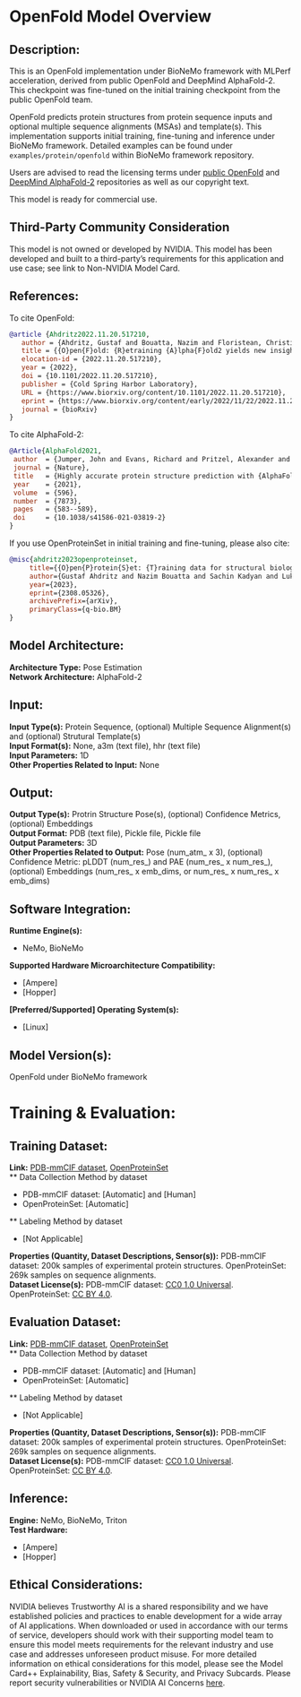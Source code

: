 # OpenFold Model Overview

## Description:
This is an OpenFold implementation under BioNeMo framework with MLPerf acceleration, derived from public OpenFold and DeepMind AlphaFold-2. This checkpoint was fine-tuned on the initial training checkpoint from the public OpenFold team.

OpenFold predicts protein structures from protein sequence inputs and optional multiple sequence alignments (MSAs) and template(s). This implementation supports initial training, fine-tuning and inference under BioNeMo framework. Detailed examples can be found under `examples/protein/openfold` within BioNeMo framework repository.

Users are advised to read the licensing terms under [public OpenFold](https://github.com/aqlaboratory/openfold) and [DeepMind AlphaFold-2](https://github.com/google-deepmind/alphafold) repositories as well as our copyright text.

This model is ready for commercial use. <br>

## Third-Party Community Consideration
This model is not owned or developed by NVIDIA. This model has been developed and built to a third-party’s requirements for this application and use case; see link to Non-NVIDIA Model Card.

## References:
To cite OpenFold:
```bibtex
@article {Ahdritz2022.11.20.517210,
   author = {Ahdritz, Gustaf and Bouatta, Nazim and Floristean, Christina and Kadyan, Sachin and Xia, Qinghui and Gerecke, William and O{\textquoteright}Donnell, Timothy J and Berenberg, Daniel and Fisk, Ian and Zanichelli, Niccolò and Zhang, Bo and Nowaczynski, Arkadiusz and Wang, Bei and Stepniewska-Dziubinska, Marta M and Zhang, Shang and Ojewole, Adegoke and Guney, Murat Efe and Biderman, Stella and Watkins, Andrew M and Ra, Stephen and Lorenzo, Pablo Ribalta and Nivon, Lucas and Weitzner, Brian and Ban, Yih-En Andrew and Sorger, Peter K and Mostaque, Emad and Zhang, Zhao and Bonneau, Richard and AlQuraishi, Mohammed},
   title = {{O}pen{F}old: {R}etraining {A}lpha{F}old2 yields new insights into its learning mechanisms and capacity for generalization},
   elocation-id = {2022.11.20.517210},
   year = {2022},
   doi = {10.1101/2022.11.20.517210},
   publisher = {Cold Spring Harbor Laboratory},
   URL = {https://www.biorxiv.org/content/10.1101/2022.11.20.517210},
   eprint = {https://www.biorxiv.org/content/early/2022/11/22/2022.11.20.517210.full.pdf},
   journal = {bioRxiv}
}
```

To cite AlphaFold-2:
```bibtex
@Article{AlphaFold2021,
 author  = {Jumper, John and Evans, Richard and Pritzel, Alexander and Green, Tim and Figurnov, Michael and Ronneberger, Olaf and Tunyasuvunakool, Kathryn and Bates, Russ and {\v{Z}}{\'\i}dek, Augustin and Potapenko, Anna and Bridgland, Alex and Meyer, Clemens and Kohl, Simon A A and Ballard, Andrew J and Cowie, Andrew and Romera-Paredes, Bernardino and Nikolov, Stanislav and Jain, Rishub and Adler, Jonas and Back, Trevor and Petersen, Stig and Reiman, David and Clancy, Ellen and Zielinski, Michal and Steinegger, Martin and Pacholska, Michalina and Berghammer, Tamas and Bodenstein, Sebastian and Silver, David and Vinyals, Oriol and Senior, Andrew W and Kavukcuoglu, Koray and Kohli, Pushmeet and Hassabis, Demis},
 journal = {Nature},
 title   = {Highly accurate protein structure prediction with {AlphaFold}},
 year    = {2021},
 volume  = {596},
 number  = {7873},
 pages   = {583--589},
 doi     = {10.1038/s41586-021-03819-2}
}
```

If you use OpenProteinSet in initial training and fine-tuning, please also cite:
```bibtex
@misc{ahdritz2023openproteinset,
     title={{O}pen{P}rotein{S}et: {T}raining data for structural biology at scale},
     author={Gustaf Ahdritz and Nazim Bouatta and Sachin Kadyan and Lukas Jarosch and Daniel Berenberg and Ian Fisk and Andrew M. Watkins and Stephen Ra and Richard Bonneau and Mohammed AlQuraishi},
     year={2023},
     eprint={2308.05326},
     archivePrefix={arXiv},
     primaryClass={q-bio.BM}
}
```

## Model Architecture:
**Architecture Type:** Pose Estimation  <br>
**Network Architecture:** AlphaFold-2 <br>

## Input:
**Input Type(s):** Protein Sequence, (optional) Multiple Sequence Alignment(s) and (optional) Strutural Template(s) <br>
**Input Format(s):** None, a3m (text file), hhr (text file) <br>
**Input Parameters:** 1D <br>
**Other Properties Related to Input:** None <br>

## Output:
**Output Type(s):** Protrin Structure Pose(s), (optional) Confidence Metrics, (optional) Embeddings <br>
**Output Format:** PDB (text file), Pickle file, Pickle file <br>
**Output Parameters:** 3D <br>
**Other Properties Related to Output:** Pose (num_atm_ x 3), (optional) Confidence Metric: pLDDT (num_res_) and PAE (num_res_ x num_res_), (optional) Embeddings (num_res_ x emb_dims, or num_res_ x num_res_ x emb_dims) <br>

## Software Integration:
**Runtime Engine(s):**
* NeMo, BioNeMo <br>

**Supported Hardware Microarchitecture Compatibility:** <br>
* [Ampere] <br>
* [Hopper] <br>

**[Preferred/Supported] Operating System(s):** <br>
* [Linux]

## Model Version(s):
OpenFold under BioNeMo framework  <br>

# Training & Evaluation:

## Training Dataset:

**Link:**  [PDB-mmCIF dataset](https://www.rcsb.org), [OpenProteinSet](https://arxiv.org/abs/2308.05326)  <br>
** Data Collection Method by dataset <br>
* PDB-mmCIF dataset: [Automatic] and [Human] <br>
* OpenProteinSet: [Automatic] <br>

** Labeling Method by dataset <br>
* [Not Applicable] <br>

**Properties (Quantity, Dataset Descriptions, Sensor(s)):** PDB-mmCIF dataset: 200k samples of experimental protein structures. OpenProteinSet: 269k samples on sequence alignments. <br>
**Dataset License(s):** PDB-mmCIF dataset: [CC0 1.0 Universal](https://www.rcsb.org/pages/usage-policy). OpenProteinSet: [CC BY 4.0](https://registry.opendata.aws/openfold/).

## Evaluation Dataset:
**Link:**  [PDB-mmCIF dataset](https://www.rcsb.org), [OpenProteinSet](https://arxiv.org/abs/2308.05326)  <br>
** Data Collection Method by dataset <br>
* PDB-mmCIF dataset: [Automatic] and [Human] <br>
* OpenProteinSet: [Automatic] <br>

** Labeling Method by dataset <br>
* [Not Applicable] <br>

**Properties (Quantity, Dataset Descriptions, Sensor(s)):** PDB-mmCIF dataset: 200k samples of experimental protein structures. OpenProteinSet: 269k samples on sequence alignments. <br>
**Dataset License(s):** PDB-mmCIF dataset: [CC0 1.0 Universal](https://www.rcsb.org/pages/usage-policy). OpenProteinSet: [CC BY 4.0](https://registry.opendata.aws/openfold/).

## Inference:
**Engine:** NeMo, BioNeMo, Triton <br>
**Test Hardware:** <br>
* [Ampere] <br>
* [Hopper] <br>

## Ethical Considerations:
NVIDIA believes Trustworthy AI is a shared responsibility and we have established policies and practices to enable development for a wide array of AI applications.  When downloaded or used in accordance with our terms of service, developers should work with their supporting model team to ensure this model meets requirements for the relevant industry and use case and addresses unforeseen product misuse.  For more detailed information on ethical considerations for this model, please see the Model Card++ Explainability, Bias, Safety & Security, and Privacy Subcards.  Please report security vulnerabilities or NVIDIA AI Concerns [here](https://www.nvidia.com/en-us/support/submit-security-vulnerability/).
